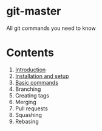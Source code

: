 # git-master
All git commands you need to know

# Contents
1. [Introduction](https://github.com/rtaylor02/git-master/blob/main/docs/introduction.md)
2. [Installation and setup](https://github.com/rtaylor02/git-master/blob/main/docs/installation-and-setup.md) 
3. [Basic commands](https://github.com/rtaylor02/git-master/blob/main/docs/basic-commands.md)
4. Branching
5. Creating tags
6. Merging
7. Pull requests
8. Squashing
9. Rebasing
